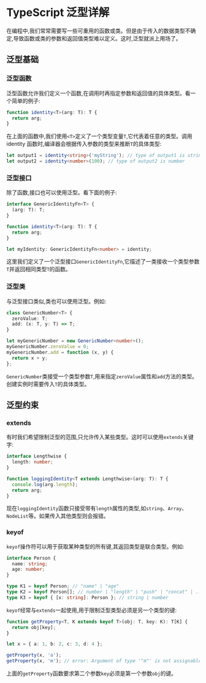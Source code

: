 # TypeScript 泛型详解

在编程中,我们常常需要写一些可重用的函数或类。但是由于传入的数据类型不确定,导致函数或类的参数和返回值类型难以定义。这时,泛型就派上用场了。

## 泛型基础

### 泛型函数

泛型函数允许我们定义一个函数,在调用时再指定参数和返回值的具体类型。看一个简单的例子:

```typescript
function identity<T>(arg: T): T {
  return arg;
}
```

在上面的函数中,我们使用`<T>`定义了一个类型变量`T`,它代表着任意的类型。调用 identity 函数时,编译器会根据传入参数的类型来推断`T`的具体类型:

```typescript
let output1 = identity<string>('myString'); // type of output1 is string
let output2 = identity<number>(100); // type of output2 is number
```

### 泛型接口

除了函数,接口也可以使用泛型。看下面的例子:

```typescript
interface GenericIdentityFn<T> {
  (arg: T): T;
}

function identity<T>(arg: T): T {
  return arg;
}

let myIdentity: GenericIdentityFn<number> = identity;
```

这里我们定义了一个泛型接口`GenericIdentityFn`,它描述了一类接收一个类型参数`T`并返回相同类型`T`的函数。

### 泛型类

与泛型接口类似,类也可以使用泛型。例如:

```typescript
class GenericNumber<T> {
  zeroValue: T;
  add: (x: T, y: T) => T;
}

let myGenericNumber = new GenericNumber<number>();
myGenericNumber.zeroValue = 0;
myGenericNumber.add = function (x, y) {
  return x + y;
};
```

`GenericNumber`类接受一个类型参数`T`,用来指定`zeroValue`属性和`add`方法的类型。创建实例时需要传入`T`的具体类型。

## 泛型约束

### extends

有时我们希望限制泛型的范围,只允许传入某些类型。这时可以使用`extends`关键字:

```typescript
interface Lengthwise {
  length: number;
}

function loggingIdentity<T extends Lengthwise>(arg: T): T {
  console.log(arg.length);
  return arg;
}
```

现在`loggingIdentity`函数只接受带有`length`属性的类型,如`string`、`Array`、`NodeList`等。如果传入其他类型则会报错。

### keyof

`keyof`操作符可以用于获取某种类型的所有键,其返回类型是联合类型。例如:

```typescript
interface Person {
  name: string;
  age: number;
}

type K1 = keyof Person; // "name" | "age"
type K2 = keyof Person[]; // number | "length" | "push" | "concat" | ...
type K3 = keyof { [x: string]: Person }; // string | number
```

`keyof`经常与`extends`一起使用,用于限制泛型类型必须是另一个类型的键:

```typescript
function getProperty<T, K extends keyof T>(obj: T, key: K): T[K] {
  return obj[key];
}

let x = { a: 1, b: 2, c: 3, d: 4 };

getProperty(x, 'a');
getProperty(x, 'm'); // error: Argument of type '"m"' is not assignable to parameter of type '"a" | "b" | "c" | "d"'.
```

上面的`getProperty`函数要求第二个参数`key`必须是第一个参数`obj`的键。
